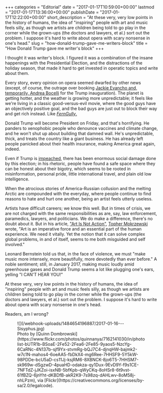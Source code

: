 +++
categories = "Editorial"
date = "2017-01-17T10:59:00+00:00"
lastmod = "2017-01-17T13:36:00+00:00"
publishDate = "2017-01-17T12:22:00+00:00"
short_description = "At these very, very low points in the history of humans, the idea of \"inspiring\" people with art and music feels silly, as though we artists are children being told to go play in the corner while the grown-ups (the doctors and lawyers, et al.) sort out the problem. I suppose it's hard to write about opera with scary nonsense in one's head."
slug = "how-donald-trump-gave-me-writers-block"
title = "How Donald Trump gave me writer&#039;s block"
+++

I thought it was writer's block. I figured it was a combination of the insane happenings with the Presidential Election, and the distractions of the holiday season, that made it hard to get invested in operatic topics and write about them. 

Every story, every opinion on opera seemed dwarfed by other news (except, of course, the outrage over booking [Jackie Evancho and, temporarily, Andrea Bocelli](/bocelli-evancho-trump/) for the Trump inauguration). The planet is getting hotter, and the weather is growing more unpredictable; it feels like we're living in a classic good-versus-evil movie, where the good guys have an objectively positive goal, and the bad guys are just out to block their way and get rich instead. Like [*FernGully*.](https://en.wikipedia.org/wiki/FernGully:_The_Last_Rainforest#Plot)

Donald Trump will become President on Friday, and that's horrifying. He panders to xenophobic people who denounce vaccines and climate change, and he won't shut up about building that damned wall. He's unpredictable, thick, and treats the country like a giant business. He has already left people panicked about their health insurance, making America great again, indeed.

Even if Trump is [impeached](https://www.change.org/p/the-people-impeach-donald-j-trump), there has been enormous social damage done by this election; in his rhetoric, people have found a safe space where they can be honest about their bigotry, which seems to be rooted in misinformation, personal pride, little international travel, and plain old low intelligence.

When the atrocious stories of America-Russian collusion and the melting Arctic are compounded with the everyday, where people continue to find reasons to hate and hurt one another, being an artist feels utterly useless.

Artists have difficult careers; we know this well. But in times of crisis, we are not charged with the same responsibilities as are, say, law enforcement, paramedics, lawyers, and politicians. We do make a difference, there's no doubt about it. But in his article, ["Art Is Not Action"](http://www.schmopera.com/art-is-not-action/), [Topher Mokrzewski](/authors/christopher-mokrzewski) wrote, "Art is an imperative force and an essential part of the human experience. We need it vitally. Yet the notion that it can solve complex global problems, in and of itself, seems to me both misguided and self involved."

Leonard Bernstein told us that, in the face of violence, we must "make music more intensely, more beautifully, more devotedly than ever before." A noble sentiment; still, in January 2017, making music loudly amid greenhouse gases and Donald Trump seems a lot like plugging one's ears, yelling "I CAN'T HEAR YOU!"

At these very, very low points in the history of humans, the idea of "inspiring" people with art and music feels silly, as though we artists are children being told to go play in the corner while the grown-ups (the doctors and lawyers, et al.) sort out the problem. I suppose it's hard to write about opera with scary nonsense in one's head.

Readers, am I wrong?

<figure data-type="image">
![](/webhook-uploads/1484654196887/2017-01-16---Sisyphus.jpg)
<figcaption>Photo by [Quinn Dombrowski](https://www.flickr.com/photos/quinnanya/7162141030/in/photolist-bUTR1b-BSoaE-2Fe52-2Fea6-2Fe85-9yaos5-NzcYg-6CaRNc-4N137b-sjf9Yx-stvmRg-bQJ7C4-djnqHW-bajmk2-w7c1N-mahos4-6oeAA5-fbDkX4-mg6Ree-7HHSF9-5Y5kW-98PDDe-bcU5aD-cs11Jj-ksjRM6-8XBNCK-8jo6T5-7HHSM7-sk969w-dSgzwD-4puaHD-odakza-qy1Dux-9EvD9Y-f9s1CE-7NFTdZ-jJKZoi-isxNB-5bfKpb-qWyCKq-8oHSr8-6t9vst-61fBZQ-6jnYht-dKBDfB-akR2K9-7s98zq-dAHLwv-8oM58j-nhLPzm), via [Flickr](https://creativecommons.org/licenses/by-sa/2.0/legalcode).
</figure>
